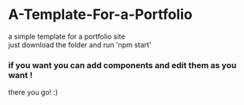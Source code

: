 # A-Template-For-a-Portfolio
a simple template for a portfolio site <br/>
just download the folder and run 'npm start' <br/>

### if you want you can add components and edit them as you want ! <br/>
there you go! :)
